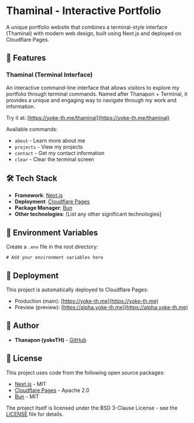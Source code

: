 # Thaminal - Interactive Portfolio

A unique portfolio website that combines a terminal-style interface (Thaminal) with modern web design, built using Next.js and deployed on Cloudflare Pages.

## 🌟 Features

### Thaminal (Terminal Interface)
An interactive command-line interface that allows visitors to explore my portfolio through terminal commands. Named after Thanapon + Terminal, it provides a unique and engaging way to navigate through my work and information.

Try it at: [https://yoke-th.me/thaminal](https://yoke-th.me/thaminal)

Available commands:
- `about` - Learn more about me
- `projects` - View my projects
- `contact` - Get my contact information
- `clear` - Clear the terminal screen

## 🛠️ Tech Stack

- **Framework**: [Next.js](https://nextjs.org/)
- **Deployment**: [Cloudflare Pages](https://pages.cloudflare.com/)
- **Package Manager**: [Bun](https://bun.sh/)
- **Other technologies**: [List any other significant technologies]

## 📝 Environment Variables

Create a `.env` file in the root directory:
```env
# Add your environment variables here
```

## 🚀 Deployment

This project is automatically deployed to Cloudflare Pages:
- Production (main): [https://yoke-th.me](https://yoke-th.me)
- Preview (preview): [https://alpha.yoke-th.me](https://alpha.yoke-th.me)

## 👤 Author

- **Thanapon (yokeTH)** - [GitHub](https://github.com/yokeTH)

## 📄 License

This project uses code from the following open source packages:

- [Next.js](https://github.com/vercel/next.js) - MIT
- [Cloudflare Pages](https://pages.cloudflare.com/) - Apache 2.0
- [Bun](https://github.com/oven-sh/bun) - MIT

The project itself is licensed under the BSD 3-Clause License - see the [LICENSE](LICENSE) file for details.